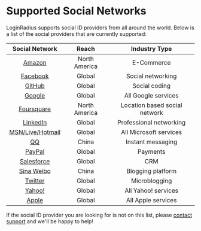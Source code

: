 # Supported Social Networks

LoginRadius supports social ID providers from all around the world. Below is a list of the social providers that are currently supported:

|     Social Network    |         Reach        |         Industry Type         |
|:----------------------:|:--------------------:|:-----------------------------:|
|      [Amazon][17]      |     North America    |           E-Commerce          |
|     [Facebook][19]     |        Global        |       Social networking       |
|      [GitHub][20]      |        Global        |         Social coding         |
|      [Google][21]      |        Global        |      All Google services      |
|    [Foursquare][22]    |     North America    | Location based social network |
|     [LinkedIn][24]     |        Global        |    Professional networking    |
| [MSN/Live/Hotmail][26] |        Global        |     All Microsoft services    |
|        [QQ][34]        |         China        |       Instant messaging       |
|      [PayPal][36]      |        Global        |            Payments           |
|    [Salesforce][37]    |        Global        |              CRM              |
|    [Sina Weibo][48]    |         China        |       Blogging platform       |
|      [Twitter][40]     |        Global        |         Microblogging         |
|      [Yahoo!][45]      |        Global        |      All Yahoo! services      |
|      [Apple][46]       |        Global        |      All Apple services       |

If the social ID provider you are looking for is not on this list, please [contact support](https://support.loginradius.com/hc/en-us/requests/new) and we'll be happy to help!


[17]: http://www.amazon.com/
[19]: https://www.facebook.com/
[20]: https://github.com/
[21]: https://www.google.com
[22]: https://foursquare.com/
[24]: https://www.linkedin.com/
[26]: https://apps.dev.microsoft.com/
[34]: http://www.qq.com/
[36]: https://www.paypal.com/
[37]: https://login.salesforce.com/
[40]: https://twitter.com/
[45]: https://ca.yahoo.com
[46]: https://www.apple.com/
[48]: http://www.weibo.com

